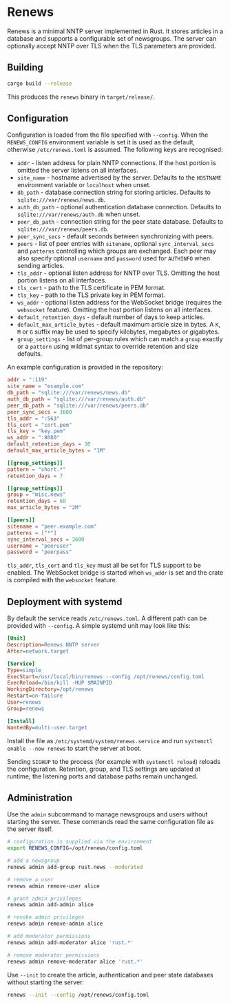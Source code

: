 # Renews

Renews is a minimal NNTP server implemented in Rust.  It stores articles in a
database and supports a configurable set of newsgroups.  The server can
optionally accept NNTP over TLS when the TLS parameters are provided.

## Building

```bash
cargo build --release
```
This produces the `renews` binary in `target/release/`.

## Configuration

Configuration is loaded from the file specified with `--config`. When the
`RENEWS_CONFIG` environment variable is set it is used as the default,
otherwise `/etc/renews.toml` is assumed. The
following keys are recognised:

- `addr` - listen address for plain NNTP connections. If the host portion is
  omitted the server listens on all interfaces.
- `site_name` - hostname advertised by the server. Defaults to the `HOSTNAME`
  environment variable or `localhost` when unset.
- `db_path` - database connection string for storing articles. Defaults to
  `sqlite:///var/renews/news.db`.
- `auth_db_path` - optional authentication database connection. Defaults to
  `sqlite:///var/renews/auth.db` when unset.
- `peer_db_path` - connection string for the peer state database. Defaults to
  `sqlite:///var/renews/peers.db`.
- `peer_sync_secs` - default seconds between synchronizing with peers.
- `peers` - list of peer entries with `sitename`, optional `sync_interval_secs` and `patterns` controlling which groups are exchanged. Each peer may also specify optional `username` and `password` used for `AUTHINFO` when sending articles.
- `tls_addr` - optional listen address for NNTP over TLS. Omitting the host
  portion listens on all interfaces.
- `tls_cert` - path to the TLS certificate in PEM format.
- `tls_key` - path to the TLS private key in PEM format.
- `ws_addr` - optional listen address for the WebSocket bridge (requires the
  `websocket` feature). Omitting the host portion listens on all interfaces.
- `default_retention_days` - default number of days to keep articles.
- `default_max_article_bytes` - default maximum article size in bytes. A `K`,
  `M` or `G` suffix may be used to specify kilobytes, megabytes or gigabytes.
- `group_settings` - list of per-group rules which can match a `group` exactly or a
  `pattern` using wildmat syntax to override retention and size defaults.

An example configuration is provided in the repository:

```toml
addr = ":119"
site_name = "example.com"
db_path = "sqlite:///var/renews/news.db"
auth_db_path = "sqlite:///var/renews/auth.db"
peer_db_path = "sqlite:///var/renews/peers.db"
peer_sync_secs = 3600
tls_addr = ":563"
tls_cert = "cert.pem"
tls_key = "key.pem"
ws_addr = ":8080"
default_retention_days = 30
default_max_article_bytes = "1M"

[[group_settings]]
pattern = "short.*"
retention_days = 7

[[group_settings]]
group = "misc.news"
retention_days = 60
max_article_bytes = "2M"

[[peers]]
sitename = "peer.example.com"
patterns = ["*"]
sync_interval_secs = 3600
username = "peeruser"
password = "peerpass"
```

`tls_addr`, `tls_cert` and `tls_key` must all be set for TLS support to be
enabled. The WebSocket bridge is started when `ws_addr` is set and the crate is
compiled with the `websocket` feature.

## Deployment with systemd

By default the service reads `/etc/renews.toml`. A different path can be
provided with `--config`. A simple systemd unit may look like this:

```ini
[Unit]
Description=Renews NNTP server
After=network.target

[Service]
Type=simple
ExecStart=/usr/local/bin/renews --config /opt/renews/config.toml
ExecReload=/bin/kill -HUP $MAINPID
WorkingDirectory=/opt/renews
Restart=on-failure
User=renews
Group=renews

[Install]
WantedBy=multi-user.target
```

Install the file as `/etc/systemd/system/renews.service` and run
`systemctl enable --now renews` to start the server at boot.

Sending `SIGHUP` to the process (for example with `systemctl reload`) reloads
the configuration. Retention, group, and TLS settings are updated at runtime;
the listening ports and database paths remain unchanged.


## Administration

Use the `admin` subcommand to manage newsgroups and users without starting the
server. These commands read the same configuration file as the server itself.

```bash
# configuration is supplied via the environment
export RENEWS_CONFIG=/opt/renews/config.toml

# add a newsgroup
renews admin add-group rust.news --moderated

# remove a user
renews admin remove-user alice

# grant admin privileges
renews admin add-admin alice

# revoke admin privileges
renews admin remove-admin alice

# add moderator permissions
renews admin add-moderator alice 'rust.*'

# remove moderator permissions
renews admin remove-moderator alice 'rust.*'
```

Use `--init` to create the article, authentication and peer state databases
without starting the server:

```bash
renews --init --config /opt/renews/config.toml
```
